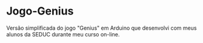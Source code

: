 # Jogo-Genius
Versão simplificada do jogo "Genius" em Arduino que desenvolvi com meus alunos da SEDUC durante meu curso on-line.
